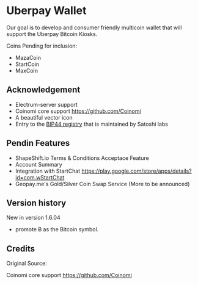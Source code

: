 Uberpay Wallet
===============

Our goal is to develop and consumer friendly multicoin wallet that will support the Uberpay Bitcoin Kiosks. 


Coins Pending for inclusion:

- MazaCoin
- StartCoin
- MaxCoin


## Acknowledgement

* Electrum-server support
* Coinomi core support https://github.com/Coinomi
* A beautiful vector icon
* Entry to the [BIP44 registry](https://github.com/satoshilabs/docs/blob/master/slips/slip-0044.rst) that is maintained by Satoshi labs

## Pendin Features

- ShapeShift.io Terms & Conditions Acceptace Feature
- Account Summary
- Integration with StartChat https://play.google.com/store/apps/details?id=com.wStartChat
- Geopay.me's Gold/Silver Coin Swap Service (More to be announced)

## Version history

New in version 1.6.04
-  promote Ƀ as the Bitcoin symbol.

## Credits

Original Source:

Coinomi core support https://github.com/Coinomi
